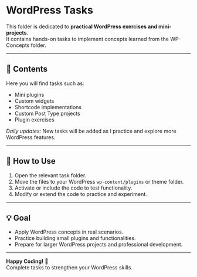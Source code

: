 # WordPress Tasks

This folder is dedicated to **practical WordPress exercises and mini-projects**.  
It contains hands-on tasks to implement concepts learned from the WP-Concepts folder.

---

## 📂 Contents

Here you will find tasks such as:

- Mini plugins  
- Custom widgets  
- Shortcode implementations  
- Custom Post Type projects  
- Plugin exercises

*Daily updates:* New tasks will be added as I practice and explore more WordPress features.

---

## 🚀 How to Use

1. Open the relevant task folder.  
2. Move the files to your WordPress `wp-content/plugins` or theme folder.  
3. Activate or include the code to test functionality.  
4. Modify or extend the code to practice and experiment.

---

## 💡 Goal

- Apply WordPress concepts in real scenarios.  
- Practice building small plugins and functionalities.  
- Prepare for larger WordPress projects and professional development.  

---

**Happy Coding!** 🎯  
Complete tasks to strengthen your WordPress skills.
